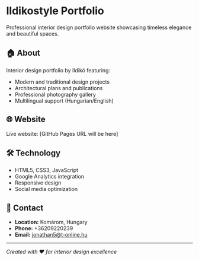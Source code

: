 # Ildikostyle Portfolio

Professional interior design portfolio website showcasing timeless elegance and beautiful spaces.

## 🏠 About
Interior design portfolio by Ildikó featuring:
- Modern and traditional design projects
- Architectural plans and publications
- Professional photography gallery
- Multilingual support (Hungarian/English)

## 🌐 Website
Live website: [GitHub Pages URL will be here]

## 🛠 Technology
- HTML5, CSS3, JavaScript
- Google Analytics integration
- Responsive design
- Social media optimization

## 📱 Contact
- **Location:** Komárom, Hungary
- **Phone:** +36209220239
- **Email:** jonathan5@t-online.hu

---
*Created with ❤️ for interior design excellence*